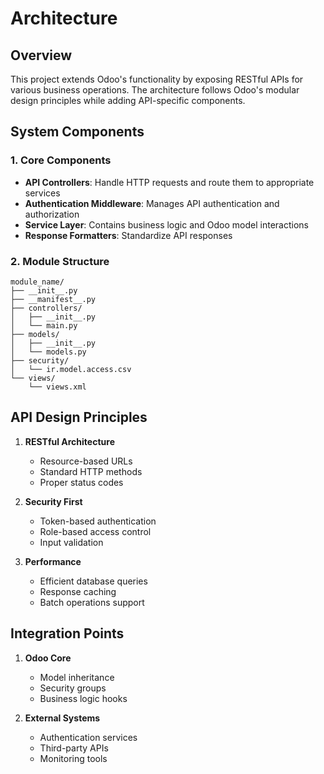 # Architecture

## Overview

This project extends Odoo's functionality by exposing RESTful APIs for various business operations. The architecture follows Odoo's modular design principles while adding API-specific components.

## System Components

### 1. Core Components

- **API Controllers**: Handle HTTP requests and route them to appropriate services
- **Authentication Middleware**: Manages API authentication and authorization
- **Service Layer**: Contains business logic and Odoo model interactions
- **Response Formatters**: Standardize API responses

### 2. Module Structure

```
module_name/
├── __init__.py
├── __manifest__.py
├── controllers/
│   ├── __init__.py
│   └── main.py
├── models/
│   ├── __init__.py
│   └── models.py
├── security/
│   └── ir.model.access.csv
└── views/
    └── views.xml
```

## API Design Principles

1. **RESTful Architecture**
   - Resource-based URLs
   - Standard HTTP methods
   - Proper status codes

2. **Security First**
   - Token-based authentication
   - Role-based access control
   - Input validation

3. **Performance**
   - Efficient database queries
   - Response caching
   - Batch operations support

## Integration Points

1. **Odoo Core**
   - Model inheritance
   - Security groups
   - Business logic hooks

2. **External Systems**
   - Authentication services
   - Third-party APIs
   - Monitoring tools